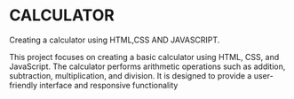 # CALCULATOR
 Creating a calculator using HTML,CSS AND JAVASCRIPT.

This project focuses on creating a basic calculator using HTML, CSS, and JavaScript. The calculator performs arithmetic operations such as addition, subtraction, multiplication, and division. It is designed to provide a user-friendly interface and responsive functionality
